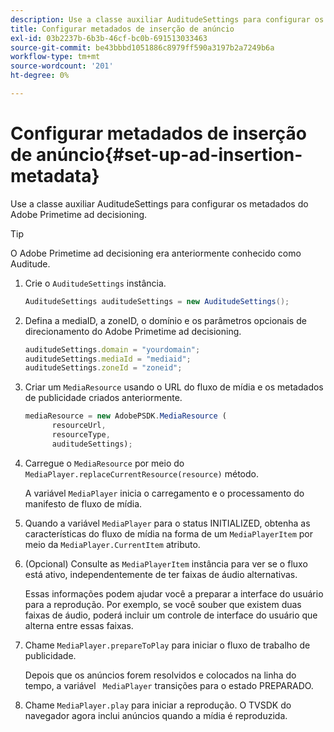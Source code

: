 ```yaml
---
description: Use a classe auxiliar AuditudeSettings para configurar os metadados do Adobe Primetime ad decisioning.
title: Configurar metadados de inserção de anúncio
exl-id: 03b2237b-6b3b-46cf-bc0b-691513033463
source-git-commit: be43bbbd1051886c8979ff590a3197b2a7249b6a
workflow-type: tm+mt
source-wordcount: '201'
ht-degree: 0%

---
```


# Configurar metadados de inserção de anúncio{#set-up-ad-insertion-metadata}

Use a classe auxiliar AuditudeSettings para configurar os metadados do Adobe Primetime ad decisioning.

>[!TIP]
>
>O Adobe Primetime ad decisioning era anteriormente conhecido como Auditude.

1. Crie o `AuditudeSettings` instância.

   ```java
   AuditudeSettings auditudeSettings = new AuditudeSettings();
   ```

1. Defina a mediaID, a zoneID, o domínio e os parâmetros opcionais de direcionamento do Adobe Primetime ad decisioning.

   ```js
   auditudeSettings.domain = "yourdomain"; 
   auditudeSettings.mediaId = "mediaid"; 
   auditudeSettings.zoneId = "zoneid";
   ```

1. Criar um `MediaResource` usando o URL do fluxo de mídia e os metadados de publicidade criados anteriormente.

   ```js
   mediaResource = new AdobePSDK.MediaResource ( 
         resourceUrl, 
         resourceType,  
         auditudeSettings);
   ```

1. Carregue o `MediaResource` por meio do `MediaPlayer.replaceCurrentResource(resource)` método.

   A variável `MediaPlayer` inicia o carregamento e o processamento do manifesto de fluxo de mídia.

1. Quando a variável `MediaPlayer` para o status INITIALIZED, obtenha as características do fluxo de mídia na forma de um `MediaPlayerItem` por meio da `MediaPlayer.CurrentItem` atributo.
1. (Opcional) Consulte as `MediaPlayerItem` instância para ver se o fluxo está ativo, independentemente de ter faixas de áudio alternativas.

   Essas informações podem ajudar você a preparar a interface do usuário para a reprodução. Por exemplo, se você souber que existem duas faixas de áudio, poderá incluir um controle de interface do usuário que alterna entre essas faixas.

1. Chame `MediaPlayer.prepareToPlay` para iniciar o fluxo de trabalho de publicidade.

   Depois que os anúncios forem resolvidos e colocados na linha do tempo, a variável `  MediaPlayer ` transições para o estado PREPARADO.
1. Chame `MediaPlayer.play` para iniciar a reprodução.
O TVSDK do navegador agora inclui anúncios quando a mídia é reproduzida.
